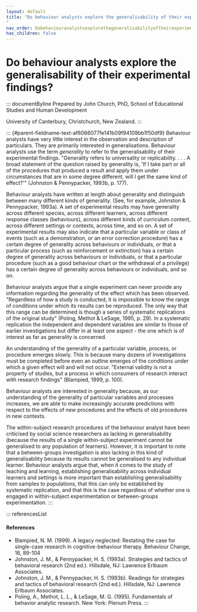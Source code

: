 ```yaml
---
layout: default
title: "Do behaviour analysts explore the generalisability of their experimental findings? 
"
nav_order: Dobehaviouranalystsexplorethegeneralisabilityoftheirexperimentalfindings
has_children: false
---
```

# Do behaviour analysts explore the generalisability of their experimental findings? 


::: documentByline
Prepared by John Church, PhD, School of Educational Studies and Human
Development

University of Canterbury, Christchurch, New Zealand.
:::

::: {#parent-fieldname-text-af6066077fe141b09f94109bb1f50df9}
Behaviour analysts have very little interest in the observation and
description of particulars. They are primarily interested in
generalisations. Behaviour analysts use the term *generality* to refer
to the generalisability of their experimental findings. "Generality
refers to universality or replicability. . . . A broad statement of the
question raised by generality is, \'If I take part or all of the
procedures that produced a result and apply them under circumstances
that are in some degree different, will I get the same kind of
effect?\'" (Johnston & Pennypacker, 1993b, p. 177).

Behaviour analysts have written at length about generality and
distinguish between many different kinds of generality. (See, for
example, Johnston & Pennypacker, 1993a). A set of experimental results
may have generality across different species, across different learners,
across different response classes (behaviours), across different kinds
of curriculum content, across different settings or contexts, across
time, and so on. A set of experimental results may also indicate that a
particular variable or class of events (such as a demonstration, or an
error correction procedure) has a certain degree of generality across
behaviours or individuals, or that a particular process (such as
reinforcement or extinction) has a certain degree of generality across
behaviours or individuals, or that a particular procedure (such as a
good behaviour chart or the withdrawal of a privilege) has a certain
degree of generality across behaviours or individuals, and so on.

Behaviour analysts argue that a single experiment can never provide any
information regarding the generality of the effect which has been
observed. "Regardless of how a study is conducted, it is impossible to
know the range of conditions under which its results can be reproduced.
The only way that this range can be determined is though a series of
systematic replications of the original study" (Poling, Methot & LeSage,
1995, p. 29). In a systematic replication the independent and dependent
variables are similar to those of earlier investigations but differ in
at least one aspect - the one which is of interest as far as generality
is concerned.

An understanding of the generality of a particular variable, process, or
procedure emerges slowly. This is because many dozens of investigations
must be completed before even an outline emerges of the conditions under
which a given effect will and will not occur. "External validity is not
a property of studies, but a process in which consumers of research
interact with research findings" (Blampied, 1999, p. 100).

Behaviour analysts are interested in generality because, as our
understanding of the generality of particular variables and processes
increases, we are able to make increasingly accurate predictions with
respect to the effects of new procedures and the effects of old
procedures in new contexts.

The within-subject research procedures of the behaviour analyst have
been criticised by social science researchers as lacking in
generalisability (because the results of a single within-subject
experiment cannot be generalised to any population of learners).
However, it is important to note that a between-groups investigation is
also lacking in this kind of generalisability because its results cannot
be generalised to any individual learner. Behaviour analysts argue that,
when it comes to the study of teaching and learning, establishing
generalisability across individual learners and settings is more
important than establishing generalisability from samples to
populations, that this can only be established by systematic
replication, and that this is the case regardless of whether one is
engaged in within-subject experimentation or between-groups
experimentation.
:::

::: referencesList
#### References

-   Blampied, N. M. (1999). A legacy neglected: Restating the case for
    single-case research in cognitive-behaviour therapy. Behaviour
    Change, 16, 89-104
-   Johnston, J. M., & Pennypacker, H. S. (1993a). Strategies and
    tactics of behavioral research (2nd ed.). Hillsdale, NJ: Lawrence
    Erlbaum Associates.
-   Johnston, J. M., & Pennypacker, H. S. (1993b). Readings for
    strategies and tactics of behavioral research (2nd ed.). Hillsdale,
    NJ: Lawrence Erlbaum Associates.
-   Poling, A., Methot, L. L., & LeSage, M. G. (1995). Fundamentals of
    behavior analytic research. New York: Plenum Press.
:::
